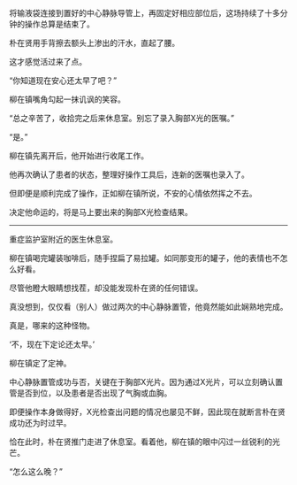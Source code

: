 将输液袋连接到置好的中心静脉导管上，再固定好相应部位后，这场持续了十多分钟的操作总算是结束了。

朴在贤用手背擦去额头上渗出的汗水，直起了腰。

这才感觉活过来了点。

“你知道现在安心还太早了吧？”

柳在镇嘴角勾起一抹讥讽的笑容。

“总之辛苦了，收拾完之后来休息室。别忘了录入胸部X光的医嘱。”

“是。”

柳在镇先离开后，他开始进行收尾工作。

他再次确认了患者的状态，整理好操作工具后，连新的医嘱也录入了。

但即便是顺利完成了操作，正如柳在镇所说，不安的心情依然挥之不去。

决定他命运的，将是马上要出来的胸部X光检查结果。

* * *

重症监护室附近的医生休息室。

柳在镇喝完罐装咖啡后，随手捏扁了易拉罐。如同那变形的罐子，他的表情也不怎么好看。

尽管他瞪大眼睛想找茬，却没能发现朴在贤的任何错误。

真没想到，仅仅看（别人）做过两次的中心静脉置管，他竟然能如此娴熟地完成。

真是，哪来的这种怪物。

‘不，现在下定论还太早。’

柳在镇定了定神。

中心静脉置管成功与否，关键在于胸部X光片。因为通过X光片，可以立刻确认置管是否到位，以及患者是否出现了气胸或血胸。

即便操作本身做得好，X光检查出问题的情况也屡见不鲜，因此现在就断言朴在贤成功还为时过早。

恰在此时，朴在贤推门走进了休息室。看着他，柳在镇的眼中闪过一丝锐利的光芒。

“怎么这么晚？”